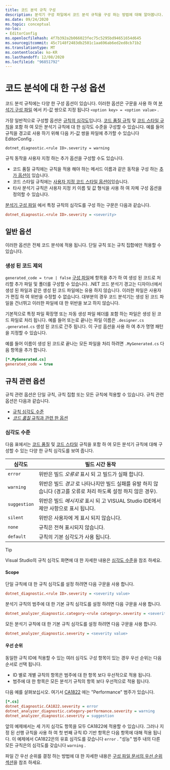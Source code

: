 ```yaml
---
title: 코드 분석 규칙 구성
description: 분석기 구성 파일에서 코드 분석 규칙을 구성 하는 방법에 대해 알아봅니다.
ms.date: 09/24/2020
ms.topic: conceptual
no-loc:
- EditorConfig
ms.openlocfilehash: 4f7b392a2b066023fec75c5295bd94651654d645
ms.sourcegitcommit: 45c7148f2483db2501c1aa696ab6ed2ed8cb71b2
ms.translationtype: MT
ms.contentlocale: ko-KR
ms.lasthandoff: 12/08/2020
ms.locfileid: "96851792"
---
```

# <a name="configuration-options-for-code-analysis"></a>코드 분석에 대 한 구성 옵션

코드 분석 규칙에는 다양 한 구성 옵션이 있습니다. 이러한 옵션은 구문을 사용 하 여 [분석기 구성 파일](configuration-files.md) 에서 키-값 쌍으로 지정 됩니다 `<option key> = <option value>` .

가장 일반적으로 구성할 옵션은 [규칙의 심각도](#severity-level)입니다. [코드 품질 규칙](quality-rules/index.md) 및 [코드 스타일 규칙](style-rules/index.md)을 포함 하 여 모든 분석기 규칙에 대 한 심각도 수준을 구성할 수 있습니다. 예를 들어 규칙을 경고로 사용 하기 위해 다음 키-값 쌍을 파일에 추가할 수 있습니다 EditorConfig .

`dotnet_diagnostic.<rule ID>.severity = warning`

규칙 동작을 사용자 지정 하는 추가 옵션을 구성할 수도 있습니다.

- 코드 품질 규칙에는 규칙을 적용 해야 하는 메서드 이름과 같은 동작을 구성 하는 [추가 옵션이](code-quality-rule-options.md) 있습니다.
- 코드 스타일 규칙에는 [사용자 지정 코드 스타일 옵션이](code-style-rule-options.md)있습니다.
- 타사 분석기 규칙은 사용자 지정 키 이름 및 값 형식을 사용 하 여 자체 구성 옵션을 정의할 수 있습니다.

[분석기 구성 파일](configuration-files.md) 에서 특정 규칙의 심각도를 구성 하는 구문은 다음과 같습니다.

```ini
dotnet_diagnostic.<rule ID>.severity = <severity>
```

## <a name="general-options"></a>일반 옵션

이러한 옵션은 전체 코드 분석에 적용 됩니다. 단일 규칙 또는 규칙 집합에만 적용할 수 있습니다.

### <a name="exclude-generated-code"></a>생성 된 코드 제외

`generated_code = true | false` [구성 파일](configuration-files.md)에 항목을 추가 하 여 생성 된 코드로 처리할 추가 파일 및 폴더를 구성할 수 있습니다. .NET 코드 분석기 경고는 디자이너에서 생성 된 파일과 같은 생성 된 코드 파일에는 유용 하지 않습니다. 이러한 파일은 사용자가 편집 하 여 위반을 수정할 수 없습니다. 대부분의 경우 코드 분석기는 생성 된 코드 파일을 건너뛰고 이러한 파일에 대 한 위반을 보고 하지 않습니다.

기본적으로 특정 파일 확장명 또는 자동 생성 파일 헤더를 포함 하는 파일은 생성 된 코드 파일로 처리 됩니다. 예를 들어 또는로 끝나는 파일 이름은 `.designer.cs` `.generated.cs` 생성 된 코드로 간주 됩니다. 이 구성 옵션을 사용 하 여 추가 명명 패턴을 지정할 수 있습니다.

예를 들어 이름이 생성 된 코드로 끝나는 모든 파일을 처리 하려면 `.MyGenerated.cs` 다음 항목을 추가 합니다.

```ini
[*.MyGenerated.cs]
generated_code = true
```

## <a name="rule-specific-options"></a>규칙 관련 옵션

규칙 관련 옵션은 단일 규칙, 규칙 집합 또는 모든 규칙에 적용할 수 있습니다. 규칙 관련 옵션은 다음과 같습니다.

- [규칙 심각도 수준](#severity-level)
- [*코드 품질* 규칙과 관련 한 옵션](code-quality-rule-options.md)

### <a name="severity-level"></a>심각도 수준

다음 표에서는 [코드 품질](quality-rules/index.md) 및 [코드 스타일](style-rules/index.md) 규칙을 포함 하 여 모든 분석기 규칙에 대해 구성할 수 있는 다양 한 규칙 심각도를 보여 줍니다.

| 심각도 | 빌드 시간 동작 |
|-|-|
| `error` | 위반은 빌드 *오류로* 표시 되 고 빌드가 실패 합니다.|
| `warning` | 위반은 빌드 *경고* 로 나타나지만 빌드 실패를 유발 하지 않습니다 (경고를 오류로 처리 하도록 설정 하지 않은 경우). |
| `suggestion` | 위반은 빌드 *메시지로* 표시 되 고 VISUAL Studio IDE에서 제안 사항으로 표시 됩니다. |
| `silent` | 위반은 사용자에 게 표시 되지 않습니다. |
| `none` | 규칙은 전혀 표시되지 않습니다. |
| `default` | 규칙의 기본 심각도가 사용 됩니다. |

> [!TIP]
> Visual Studio의 규칙 심각도 화면에 대 한 자세한 내용은 [심각도 수준](/visualstudio/ide/editorconfig-language-conventions#severity-levels)을 참조 하세요.

#### <a name="scope"></a>Scope

단일 규칙에 대 한 규칙 심각도를 설정 하려면 다음 구문을 사용 합니다.

```ini
dotnet_diagnostic.<rule ID>.severity = <severity value>
```

분석기 규칙의 범주에 대 한 기본 규칙 심각도를 설정 하려면 다음 구문을 사용 합니다.

```ini
dotnet_analyzer_diagnostic.category-<rule category>.severity = <severity value>
```

모든 분석기 규칙에 대 한 기본 규칙 심각도를 설정 하려면 다음 구문을 사용 합니다.

```ini
dotnet_analyzer_diagnostic.severity = <severity value>
```

#### <a name="precedence"></a>우선 순위

동일한 규칙 ID에 적용할 수 있는 여러 심각도 구성 항목이 있는 경우 우선 순위는 다음 순서로 선택 됩니다.

- ID 별로 개별 규칙의 항목은 범주에 대 한 항목 보다 우선적으로 적용 됩니다.
- 범주에 대 한 항목은 모든 분석기 규칙의 항목 보다 우선적으로 적용 됩니다.

다음 예를 살펴보십시오. 여기서 [CA1822](/visualstudio/code-quality/ca1822) 에는 "Performance" 범주가 있습니다.

```ini
[*.cs]
dotnet_diagnostic.CA1822.severity = error
dotnet_analyzer_diagnostic.category-performance.severity = warning
dotnet_analyzer_diagnostic.severity = suggestion
```

앞의 예제에서는 세 가지 심각도 항목을 모두 CA1822에 적용할 수 있습니다. 그러나 지정 된 선행 규칙을 사용 하 여 첫 번째 규칙 ID 기반 항목은 다음 항목에 대해 적용 됩니다. 이 예제에서 CA1822은의 유효 심각도를 갖습니다 `error` . "성능" 범주 내의 다른 모든 규칙은의 심각도를 갖습니다 `warning` .

파일 간 우선 순위를 결정 하는 방법에 대 한 자세한 내용은 [구성 파일 문서의 우선 순위 섹션](configuration-files.md#precedence)을 참조 하세요.
